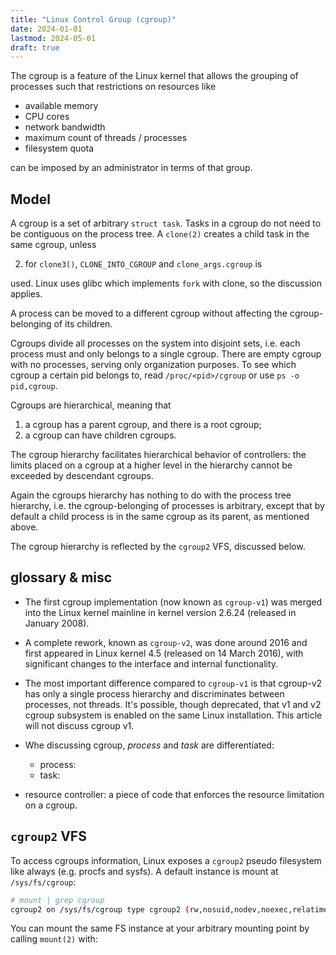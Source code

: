 ```yaml
---
title: "Linux Control Group (cgroup)"
date: 2024-01-01
lastmod: 2024-05-01
draft: true
---
```


The cgroup is a feature of the Linux kernel that allows the grouping of processes such that
restrictions on resources like
- available memory
- CPU cores 
- network bandwidth 
- maximum count of threads / processes 
- filesystem quota

can be imposed by an administrator in terms of that group.

## Model

A cgroup is a set of arbitrary `struct task`. Tasks in a cgroup do not need to be contiguous on the process tree.
A `clone(2)` creates a child task in the same cgroup, unless
<!-- 1. for `clone()`, `CLONE_NEWCGROUP` flag, or -->
2. for `clone3()`, `CLONE_INTO_CGROUP` and `clone_args.cgroup` is

used. Linux uses glibc which implements `fork` with clone, so the discussion applies.

A process can be moved to a different cgroup without affecting the cgroup-belonging of its children.

Cgroups divide all processes on the system into disjoint sets, i.e. each process must and only belongs to a single cgroup. 
There are empty cgroup with no processes, serving only organization purposes.
To see which cgroup a certain pid belongs to, read `/proc/<pid>/cgroup` or use `ps -o pid,cgroup`.

Cgroups are hierarchical, meaning that
1. a cgroup has a parent cgroup, and there is a root cgroup;
2. a cgroup can have children cgroups.

The cgroup hierarchy facilitates hierarchical behavior of controllers: the limits placed on a cgroup at a higher level in the hierarchy cannot be exceeded by descendant cgroups.

Again the cgroups hierarchy has nothing to do with the process tree hierarchy, i.e. the cgroup-belonging of processes is arbitrary, except that by default a child process is in the same cgroup as its parent, as mentioned above.

The cgroup hierarchy is reflected by the `cgroup2` VFS, discussed below. 

## glossary & misc

- The first cgroup implementation (now known as `cgroup-v1`) was merged into the Linux kernel mainline in kernel version 2.6.24 (released in January 2008). 
- A complete rework, known as `cgroup-v2`, was done around 2016 and first appeared in Linux kernel 4.5 (released on 14 March 2016), with significant changes to the interface and internal functionality.
- The most important difference compared to `cgroup-v1` is that cgroup-v2 has only a single process hierarchy and discriminates between processes, not threads. It's possible, though deprecated, that v1 and v2 cgroup subsystem is enabled on the same Linux installation. This article will not discuss cgroup v1.

- Whe discussing cgroup, *process* and *task* are differentiated:
	- process:
	- task:
- resource controller: a piece of code that enforces the resource limitation on a cgroup.

## `cgroup2` VFS

To access cgroups information, Linux exposes a `cgroup2` pseudo filesystem like always (e.g. procfs and sysfs).
A default instance is mount at `/sys/fs/cgroup`:

```sh
# mount | grep cgroup
cgroup2 on /sys/fs/cgroup type cgroup2 (rw,nosuid,nodev,noexec,relatime,nsdelegate,memory_recursiveprot)
```

You can mount the same FS instance at your arbitrary mounting point by calling `mount(2)` with:
